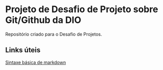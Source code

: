 # Projeto de Desafio de Projeto sobre Git/Github da DIO
Repositório criado para o Desafio de Projetos.

## Links úteis
[Sintaxe básica de markdown](https://www.markdownguide.org/) 
